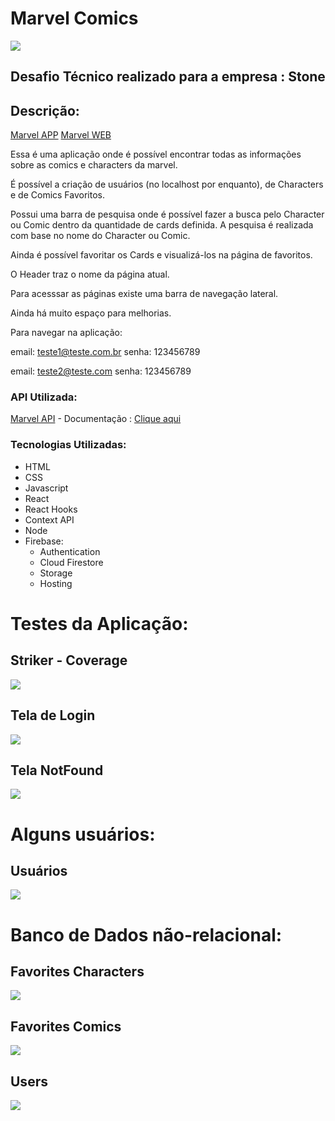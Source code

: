 # Marvel Comics

<img
  src="https://firebasestorage.googleapis.com/v0/b/my-app-98f0b.appspot.com/o/logo-stone.png?alt=media&token=8bf4d7f5-cfc7-41f0-9c6c-39ac8e2d9f72"
/>

<h2>Desafio Técnico realizado para a empresa : Stone</h2>

## Descrição:
[Marvel APP](https://my-app-98f0b.web.app/ "Marvel APP")
[Marvel WEB](https://my-app-98f0b.firebaseapp.com/ "Marvel WEB")
<Link href="https://my-app-98f0b.firebaseapp.com/" />

Essa é uma aplicação onde é possível encontrar todas as informações sobre as comics e characters da marvel.

É possível a criação de usuários (no localhost por enquanto), de Characters e de Comics Favoritos.

Possui uma barra de pesquisa onde é possível fazer a busca pelo Character ou Comic dentro da quantidade de cards definida. A pesquisa é realizada com base no nome do Character ou Comic.

Ainda é possível favoritar os Cards e visualizá-los na página de favoritos.

O Header traz o nome da página atual.

Para acesssar as páginas existe uma barra de navegação lateral.

Ainda há muito espaço para melhorias.

Para navegar na aplicação:

email: teste1@teste.com.br
senha: 123456789

email: teste2@teste.com
senha: 123456789

### API Utilizada: 

[Marvel API](https://developer.marvel.com "Marvel API") - Documentação : [Clique aqui](https://developer.marvel.com/docs "Clique aqui")

### Tecnologias Utilizadas: 

- HTML
- CSS
- Javascript
- React
- React Hooks
- Context API
- Node
- Firebase:
  * Authentication
  * Cloud Firestore
  * Storage
  * Hosting


# Testes da Aplicação:

<h2>Striker - Coverage</h2>
<img
  src="https://firebasestorage.googleapis.com/v0/b/my-app-98f0b.appspot.com/o/Captura%20de%20tela%20de%202021-05-31%2000-54-35.png?alt=media&token=5f456a0a-d6ab-4038-9325-037df4d0a1e5"
/>

<h2>Tela de Login</h2>
<img
  src="https://firebasestorage.googleapis.com/v0/b/my-app-98f0b.appspot.com/o/Captura%20de%20tela%20de%202021-05-31%2000-57-05.png?alt=media&token=a2d74d53-276e-4f32-b037-84345ade2366"
/>

<h2>Tela NotFound</h2>
<img
  src="https://firebasestorage.googleapis.com/v0/b/my-app-98f0b.appspot.com/o/Captura%20de%20tela%20de%202021-05-31%2000-57-34.png?alt=media&token=dc2ed268-75bd-4af0-9b86-8c3b48f981eb"
/>


# Alguns usuários:

<h2>Usuários</h2>
<img
  src="https://firebasestorage.googleapis.com/v0/b/my-app-98f0b.appspot.com/o/Captura%20de%20tela%20de%202021-05-31%2001-20-59.png?alt=media&token=c726f982-a734-4412-ac9c-749a2fbabb74"
/>


# Banco de Dados não-relacional:

<h2>Favorites Characters</h2>
<img
  src="https://firebasestorage.googleapis.com/v0/b/my-app-98f0b.appspot.com/o/Captura%20de%20tela%20de%202021-05-31%2001-00-23.png?alt=media&token=038d0629-af6a-4e99-82bb-b59ce7b78c70"
/>

<h2>Favorites Comics</h2>
<img
  src="https://firebasestorage.googleapis.com/v0/b/my-app-98f0b.appspot.com/o/Captura%20de%20tela%20de%202021-05-31%2001-00-40.png?alt=media&token=68257329-cd92-4a46-ae91-adc465e6bd2d"
/>

<h2>Users</h2>
<img
  src="https://firebasestorage.googleapis.com/v0/b/my-app-98f0b.appspot.com/o/Captura%20de%20tela%20de%202021-05-31%2001-01-04.png?alt=media&token=cc361a9a-a383-4bfa-b39b-1d4f6688f25e"
/>